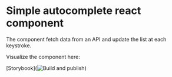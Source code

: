 # Simple autocomplete react component 

The component fetch data from an API and update the list at each keystroke. 

Visualize the component here:

[Storybook](![Build and publish](https://github.com/m4nu56/pg-schema-restorer/workflows/Build%20and%20publish/badge.svg))
